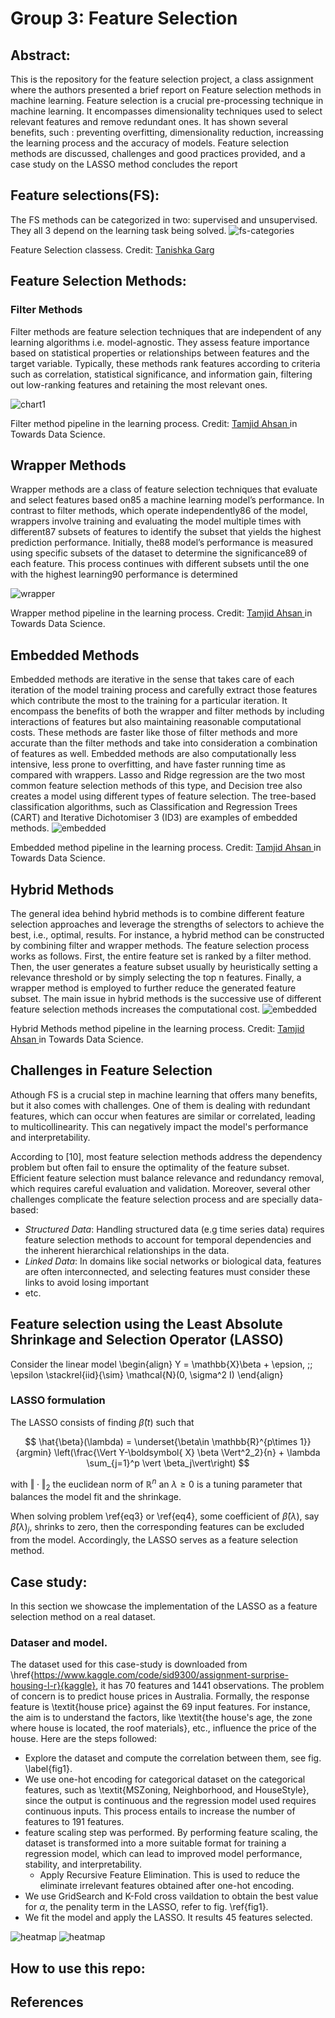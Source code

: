 # Group 3: Feature Selection

## Abstract:
This is the repository for the feature selection project, a class assignment where the authors presented a brief report on Feature selection methods in machine learning.  Feature selection is  a crucial pre-processing technique in machine learning. It encompasses dimensionality techniques  used to select relevant features and remove redundant ones. It has shown several benefits, such : preventing overfitting, dimensionality reduction, increassing the learning process and the accuracy of models. Feature selection methods are discussed, challenges and good practices provided, and a case study on the LASSO method concludes the report


## Feature selections(FS):
The FS methods can be categorized in two: supervised and unsupervised. They all 3 depend on the learning task being solved.
<img src="Screenshot 2024-06-02 at 17.36.10.png" alt = "fs-categories">
<p> Feature Selection classess. Credit: <a href="https://i0.wp.com/blog.knoldus.com/wp-content/uploads/2022/02/feature-selection-techniques-in-machine-learning2.png?resize=550%2C367&ssl=1">Tanishka Garg  </a></p>


## Feature Selection Methods:

### Filter Methods
Filter methods are feature selection techniques that are independent of any learning algorithms
i.e. model-agnostic. They assess feature importance based on statistical properties or relationships
between features and the target variable. Typically, these methods rank features according to criteria
such as correlation, statistical significance, and information gain, filtering out low-ranking features
and retaining the most relevant ones. 

<img src="1_MO2JGos1gZnyfQueFrzzsw.png" alt="chart1">
<p> Filter method pipeline in the learning process. Credit: <a href="https://towardsdatascience.com/beginners-guide-for-feature-selection-by-a-beginner-cd2158c5c36a">Tamjid Ahsan </a> in Towards Data Science. <p>

## Wrapper Methods
Wrapper methods are a class of feature selection techniques that evaluate and select features based on85
a machine learning model’s performance. In contrast to filter methods, which operate independently86
of the model, wrappers involve training and evaluating the model multiple times with different87
subsets of features to identify the subset that yields the highest prediction performance. Initially, the88
model’s performance is measured using specific subsets of the dataset to determine the significance89
of each feature. This process continues with different subsets until the one with the highest learning90
performance is determined

<img src="1_8Q2Qh2E-g7dRcHwb50l1Rg.webp" alt = "wrapper">
<p> Wrapper method pipeline in the learning process. Credit: <a href="https://towardsdatascience.com/beginners-guide-for-feature-selection-by-a-beginner-cd2158c5c36a">Tamjid Ahsan </a> in Towards Data Science. <p>

## Embedded Methods
 Embedded methods are iterative in the sense that takes care of each iteration of the model training process and carefully extract those features which contribute the most to the training for a particular iteration. It encompass the benefits of both the wrapper and filter methods by including interactions of features but also maintaining reasonable computational costs. These methods are faster like those of filter methods and more accurate than the filter methods and take into consideration a combination of features as well. Embedded methods are  also computationally less intensive, less prone to overfitting, and have faster running time as compared with wrappers. Lasso and Ridge regression are the two most common feature selection methods of this type, and Decision tree also creates a model using different types of feature selection. The tree-based classification algorithms, such as Classification and Regression Trees (CART) and Iterative Dichotomiser 3 (ID3) are examples of embedded methods.
 <img src="1_wHpQhfv2J9IcabwujU9ytg.webp" alt="embedded">
 <p> Embedded method pipeline in the learning process. Credit: <a href="https://towardsdatascience.com/beginners-guide-for-feature-selection-by-a-beginner-cd2158c5c36a">Tamjid Ahsan </a> in Towards Data Science. <p>


 ## Hybrid Methods
The general idea behind hybrid methods is to combine different feature selection approaches and leverage the strengths of selectors to achieve the best, i.e., optimal, results. For instance, a hybrid method can be constructed by combining filter and wrapper methods. The feature selection process works as follows. First, the entire feature set is ranked by a filter method. Then, the user generates a feature subset usually by heuristically setting a relevance threshold or by simply selecting the top n features. Finally, a wrapper method is employed to further reduce the generated feature subset. The main issue in hybrid methods is the successive use of different feature selection methods increases the computational cost.
 <img src="1_YcQmBq1Ct61-tnengNuvrQ.webp" alt="embedded">
 <p>  Hybrid Methods method pipeline in the learning process. Credit: <a href="https://towardsdatascience.com/beginners-guide-for-feature-selection-by-a-beginner-cd2158c5c36a">Tamjid Ahsan </a> in Towards Data Science. <p>

## Challenges in Feature Selection
Athough FS is a crucial step in machine learning that offers many benefits, but it also comes with challenges. One of them is dealing with redundant features, which can occur when features are similar or correlated, leading to multicollinearity. This can negatively impact the model's performance and interpretability.

According to [10], most feature selection methods address the dependency problem but often fail to ensure the optimality of the feature subset. Efficient feature selection must balance relevance and redundancy removal, which requires careful evaluation and validation.
Moreover, several other challenges complicate the feature selection process and are specially data-based:
- *Structured Data*:   Handling structured data (e.g time series data) requires feature selection methods to account for temporal dependencies and the inherent hierarchical relationships in the data.
- *Linked Data*: In domains like social networks or biological data, features are often interconnected, and selecting features must consider these links to avoid losing important 
- etc.


## Feature selection using the Least Absolute Shrinkage and Selection Operator (LASSO)
Consider the linear model
\begin{align}
Y = \mathbb{X}\beta + \epsion, \;\; \epsilon \stackrel{iid}{\sim} \mathcal{N}(0, \sigma^2 I)
\end{align}
### LASSO formulation
The  LASSO  consists of finding $\hat{\beta}(t)$ such that

$$
\hat{\beta}(\lambda) = \underset{\beta\in \mathbb{R}^{p\times 1}}{argmin} \left(\frac{\Vert Y-\boldsymbol{ X} \beta \Vert^2_2}{n} + \lambda \sum_{j=1}^p \vert \beta_j\vert\right)
$$


with $\Vert \cdot \Vert_2$ the euclidean norm of $\mathbb{R}^n$ an $\lambda \geq 0$ is a tuning parameter that balances the model fit and the shrinkage.


When solving problem  \ref{eq3} or \ref{eq4}, some coefficient of $\hat{\beta}(\lambda)$, say $\hat{\beta}(\lambda)_j$, shrinks to zero, then the corresponding features can be excluded from the model. Accordingly, the LASSO serves as  a feature selection method.

## Case study:
In this section we showcase the implementation of the LASSO as a feature selection method  on a real dataset.  
### Dataser and model.
The dataset used for this case-study is downloaded from \href{https://www.kaggle.com/code/sid9300/assignment-surprise-housing-l-r}{kaggle}, it has $70$ features and 1441 observations.  The problem of concern is to predict house prices in Australia. Formally, the response feature is \textit{house price} against the $69$ input features. For instance, the aim is to understand the factors, like \textit{the house's age, the zone where house is located, the roof materials}, etc., influence the price of the house.  Here are the steps followed:
 - Explore the dataset and compute the correlation between them, see fig. \label{fig1}.
- We use one-hot encoding for categorical dataset on the categorical features, such as \textit{MSZoning, Neighborhood, and HouseStyle}, since the output is continuous and  the regression model used requires continuous inputs.  This process entails to increase the number of features to $191$ features.
- feature scaling step was performed. By performing feature scaling, the dataset is transformed into a more suitable format for training a regression model, which can lead to improved model performance, stability, and interpretability.
  - Apply Recursive Feature Elimination.  This is used to reduce the eliminate irrelevant features obtained after one-hot encoding.
- We use  GridSearch and K-Fold cross vaildation to obtain the best value for $\alpha$, the penality term in the LASSO, refer to fig. \ref{fig1}.
-  We fit the model and apply the LASSO. It results $45$ features selected. 


<img src ="heat-2.png" alt = "heatmap">

<img src ="Hyperparameter scores.png" alt = "heatmap">


## How to use this repo:



## References




